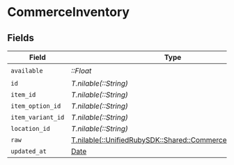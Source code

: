 # CommerceInventory


## Fields

| Field                                                                                                    | Type                                                                                                     | Required                                                                                                 | Description                                                                                              |
| -------------------------------------------------------------------------------------------------------- | -------------------------------------------------------------------------------------------------------- | -------------------------------------------------------------------------------------------------------- | -------------------------------------------------------------------------------------------------------- |
| `available`                                                                                              | *::Float*                                                                                                | :heavy_check_mark:                                                                                       | N/A                                                                                                      |
| `id`                                                                                                     | *T.nilable(::String)*                                                                                    | :heavy_minus_sign:                                                                                       | N/A                                                                                                      |
| `item_id`                                                                                                | *T.nilable(::String)*                                                                                    | :heavy_minus_sign:                                                                                       | N/A                                                                                                      |
| `item_option_id`                                                                                         | *T.nilable(::String)*                                                                                    | :heavy_minus_sign:                                                                                       | N/A                                                                                                      |
| `item_variant_id`                                                                                        | *T.nilable(::String)*                                                                                    | :heavy_minus_sign:                                                                                       | N/A                                                                                                      |
| `location_id`                                                                                            | *T.nilable(::String)*                                                                                    | :heavy_minus_sign:                                                                                       | N/A                                                                                                      |
| `raw`                                                                                                    | [T.nilable(::UnifiedRubySDK::Shared::CommerceInventoryRaw)](../../models/shared/commerceinventoryraw.md) | :heavy_minus_sign:                                                                                       | N/A                                                                                                      |
| `updated_at`                                                                                             | [Date](https://ruby-doc.org/stdlib-2.6.1/libdoc/date/rdoc/Date.html)                                     | :heavy_minus_sign:                                                                                       | N/A                                                                                                      |
